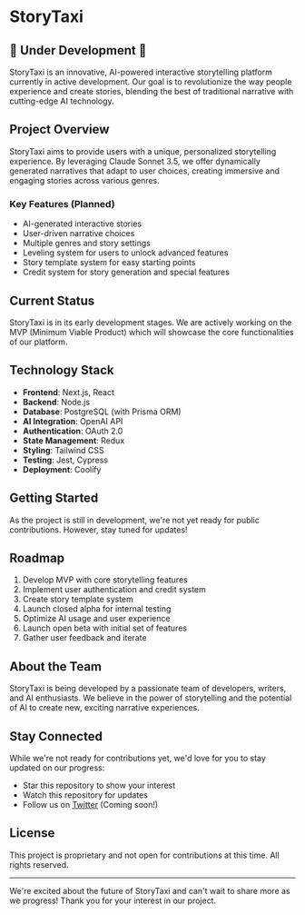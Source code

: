 # StoryTaxi

## 🚧 Under Development 🚧

StoryTaxi is an innovative, AI-powered interactive storytelling platform currently in active development. Our goal is to revolutionize the way people experience and create stories, blending the best of traditional narrative with cutting-edge AI technology.

## Project Overview

StoryTaxi aims to provide users with a unique, personalized storytelling experience. By leveraging Claude Sonnet 3.5, we offer dynamically generated narratives that adapt to user choices, creating immersive and engaging stories across various genres.

### Key Features (Planned)

- AI-generated interactive stories
- User-driven narrative choices
- Multiple genres and story settings
- Leveling system for users to unlock advanced features
- Story template system for easy starting points
- Credit system for story generation and special features

## Current Status

StoryTaxi is in its early development stages. We are actively working on the MVP (Minimum Viable Product) which will showcase the core functionalities of our platform.

## Technology Stack

- **Frontend**: Next.js, React
- **Backend**: Node.js
- **Database**: PostgreSQL (with Prisma ORM)
- **AI Integration**: OpenAI API
- **Authentication**: OAuth 2.0
- **State Management**: Redux
- **Styling**: Tailwind CSS
- **Testing**: Jest, Cypress
- **Deployment**: Coolify

## Getting Started

As the project is still in development, we're not yet ready for public contributions. However, stay tuned for updates!

## Roadmap

1. Develop MVP with core storytelling features
2. Implement user authentication and credit system
3. Create story template system
4. Launch closed alpha for internal testing
5. Optimize AI usage and user experience
6. Launch open beta with initial set of features
7. Gather user feedback and iterate

## About the Team

StoryTaxi is being developed by a passionate team of developers, writers, and AI enthusiasts. We believe in the power of storytelling and the potential of AI to create new, exciting narrative experiences.

## Stay Connected

While we're not ready for contributions yet, we'd love for you to stay updated on our progress:

- Star this repository to show your interest
- Watch this repository for updates
- Follow us on [Twitter](#) (Coming soon!)

## License

This project is proprietary and not open for contributions at this time. All rights reserved.

---

We're excited about the future of StoryTaxi and can't wait to share more as we progress! Thank you for your interest in our project.
